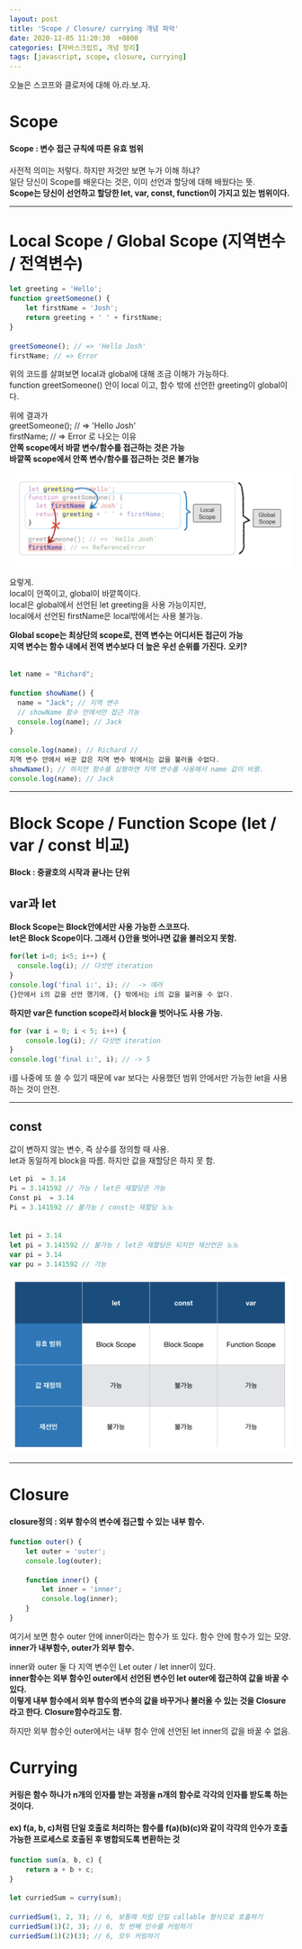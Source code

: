 ```yaml
---
layout: post
title: 'Scope / Closure/ currying 개념 파악'
date: 2020-12-05 11:20:30  +0800
categories: [자바스크립트, 개념 정리]
tags: [javascript, scope, closure, currying]
---
```


오늘은 스코프와 클로저에 대해 아.라.보.자.

# **Scope**

#### **Scope : 변수 접근 규칙에 따른 유효 범위**

사전적 의미는 저렇다. 하지만 저것만 보면 누가 이해 하냐?  
일단 당신이 Scope를 배운다는 것은, 이미 선언과 할당에 대해 배웠다는 뜻.  
**Scope는 당신이 선언하고 할당한 let, var, const, function이 가지고 있는 범위이다.**

---

# **Local Scope / Global Scope (지역변수 / 전역변수)**

```js
let greeting = 'Hello';
function greetSomeone() {
	let firstName = 'Josh';
	return greeting + ' ' + firstName;
}

greetSomeone(); // => 'Hello Josh'
firstName; // => Error
```

위의 코드를 살펴보면 local과 global에 대해 조금 이해가 가능하다.  
function greetSomeone() 안이 local 이고, 함수 밖에 선언한 greeting이 global이다.

위에 결과가  
greetSomeone(); // => 'Hello Josh'  
firstName; // => Error 로 나오는 이유  
**안쪽 scope에서 바깥 변수/함수를 접근하는 것은 가능**  
**바깥쪽 scope에서 안쪽 변수/함수를 접근하는 것은 불가능**

![image](/assets/img/sample/scope1.png)

요렇게.  
local이 안쪽이고, global이 바깥쪽이다.  
local은 global에서 선언된 let greeting을 사용 가능이지만,  
local에서 선언된 firstName은 local밖에서는 사용 불가능.

**Global scope는 최상단의 scope로, 전역 변수는 어디서든 접근이 가능**  
**지역 변수는 함수 내에서 전역 변수보다 더 높은 우선 순위를 가진다.**
**오키?**

```js

let name = "Richard";

function showName() {
  name = "Jack"; // 지역 변수
  // showName 함수 안에서만 접근 가능
  console.log(name); // Jack
}

console.log(name); // Richard //
지역 변수 안에서 바꾼 값은 지역 변수 밖에서는 값을 불러올 수없다.
showName(); // 하지만 함수를 실행하면 지역 변수를 사용해서 name 값이 바뀜.
console.log(name); // Jack

```

---

# **Block Scope / Function Scope (let / var / const 비교)**

#### **Block : 중괄호의 시작과 끝나는 단위**

## **var과 let**

**Block Scope는 Block안에서만 사용 가능한 스코프다.**  
**let은 Block Scope이다. 그래서 {}안을 벗어나면 값을 불러오지 못함.**

```js
for(let i=0; i<5; i++) {
  console.log(i); // 다섯번 iteration
}
console.log('final i:', i); //  -> 에러
{}안에서 i의 값을 선언 했기에, {} 밖에서는 i의 값을 불러올 수 없다.
```

**하지만 var은 function scope라서 block을 벗어나도 사용 가능.**

```js
for (var i = 0; i < 5; i++) {
	console.log(i); // 다섯번 iteration
}
console.log('final i:', i); // -> 5
```

i를 나중에 또 쓸 수 있기 때문에 var 보다는 사용했던 범위 안에서만 가능한 let을 사용하는 것이 안전.

---

## **const**

값이 변하지 않는 변수, 즉 상수를 정의할 때 사용.  
let과 동일하게 block을 따름. 하지만 값을 재할당은 하지 못 함.

```js
Let pi  = 3.14
Pi = 3.141592 // 가능 / let은 재할당은 가능
Const pi  = 3.14
Pi = 3.141592 // 불가능 / const는 재할당 노노


let pi = 3.14
let pi = 3.141592 // 불가능 / let은 재할당은 되지만 재선언은 노노
var pi = 3.14
var pu = 3.141592 // 가능
```

![image](/assets/img/sample/scope2.png)

---

# **Closure**

#### **closure정의 : 외부 함수의 변수에 접근할 수 있는 내부 함수.**

```js
function outer() {
	let outer = 'outer';
	console.log(outer);

	function inner() {
		let inner = 'inner';
		console.log(inner);
	}
}
```

여기서 보면 함수 outer 안에 inner이라는 함수가 또 있다. 함수 안에 함수가 있는 모양.  
**inner가 내부함수, outer가 외부 함수.**

inner와 outer 둘 다 지역 변수인 Let outer / let inner이 있다.  
**inner함수는 외부 함수인 outer에서 선언된 변수인 let outer에 접근하여 값을 바꿀 수 있다.**  
**이렇게 내부 함수에서 외부 함수의 변수의 값을 바꾸거나 불러올 수 있는 것을 Closure라고 한다. Closure함수라고도 함.**

하지만 외부 함수인 outer에서는 내부 함수 안에 선언된 let inner의 값을 바꿀 수 없음.

# **Currying**

#### **커링은 함수 하나가 n개의 인자를 받는 과정을 n개의 함수로 각각의 인자를 받도록 하는 것이다.**

#### **ex) f(a, b, c)처럼 단일 호출로 처리하는 함수를 f(a)(b)(c)와 같이 각각의 인수가 호출 가능한 프로세스로 호출된 후 병합되도록 변환하는 것**

```js
function sum(a, b, c) {
	return a + b + c;
}

let curriedSum = curry(sum);

curriedSum(1, 2, 3); // 6, 보통때 처럼 단일 callable 형식으로 호출하기
curriedSum(1)(2, 3); // 6, 첫 번째 인수를 커링하기
curriedSum(1)(2)(3); // 6, 모두 커링하기
```
